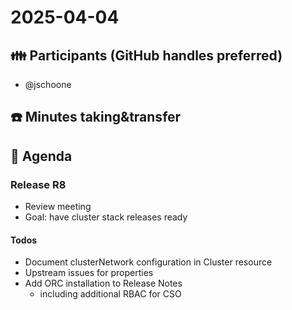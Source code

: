 # 2025-04-04
## :family: Participants (GitHub handles preferred)

- @jschoone

## :telephone: Minutes taking&transfer

## :notebook: Agenda
### Release R8
- Review meeting
- Goal: have cluster stack releases ready

#### Todos
- Document clusterNetwork configuration in Cluster resource
- Upstream issues for properties
- Add ORC installation to Release Notes
  - including additional RBAC for CSO
